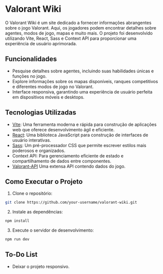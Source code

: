 # Valorant Wiki

O Valorant Wiki é um site dedicado a fornecer informações abrangentes sobre o jogo Valorant. Aqui, os jogadores podem encontrar detalhes sobre agentes, modos de jogo, mapas e muito mais. O projeto foi desenvolvido utilizando Vite, React, Sass e Context API para proporcionar uma experiência de usuário aprimorada.

## Funcionalidades

- Pesquise detalhes sobre agentes, incluindo suas habilidades únicas e funções no jogo.
- Explore informações sobre os mapas disponíveis, ranques competitivos e diferentes modos de jogo no Valorant.
- Interface responsiva, garantindo uma experiência de usuário perfeita em dispositivos móveis e desktops.

## Tecnologias Utilizadas

- [Vite](https://vitejs.dev/): Uma ferramenta moderna e rápida para construção de aplicações web que oferece desenvolvimento ágil e eficiente.
- [React](https://reactjs.org/): Uma biblioteca JavaScript para construção de interfaces de usuário interativas.
- [Sass](https://sass-lang.com/): Um pré-processador CSS que permite escrever estilos mais poderosos e organizados.
- Context API: Para gerenciamento eficiente de estado e compartilhamento de dados entre componentes.
- [Valorant-API](https://dash.valorant-api.com/) Uma extensa API contendo dados do jogo.

## Como Executar o Projeto

1. Clone o repositório:

```bash
git clone https://github.com/your-username/valorant-wiki.git
```

2. Instale as dependências:

```bash
npm install
```

3.  Execute o servidor de desenvolvimento:

```bash
npm run dev
```

## To-Do List

- Deixar o projeto responsivo.
